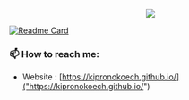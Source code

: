 <p align="center"><a href="https://github.com/anuraghazra/github-readme-stats">
  <img align="center" src="https://github-readme-stats.vercel.app/api?username=kipronokoech&show_icons=true&theme=tokyonight" />
</a></p>

[![Readme Card](https://github-readme-stats.vercel.app/api/pin/?username=anuraghazra&repo=Neural-Networks-from-Scratch)](https://github.com/anuraghazra/github-readme-stats)

### 📫 How to reach me:
  - Website   : [https://kipronokoech.github.io/]("https://kipronokoech.github.io/")

